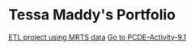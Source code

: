 # Tessa Maddy's Portfolio 

[ETL project using MRTS data](https://github.com/TessaMaddy/ETL-MRTS-data)
[Go to PCDE-Activity-9.1](https://tessamaddy.github.io/PCDE-Activity-9.1/)

